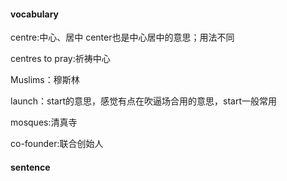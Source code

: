#### vocabulary

centre:中心、居中 center也是中心居中的意思；用法不同

centres to pray:祈祷中心

Muslims：穆斯林

launch：start的意思，感觉有点在吹逼场合用的意思，start一般常用

mosques:清真寺

co-founder:联合创始人



#### sentence
